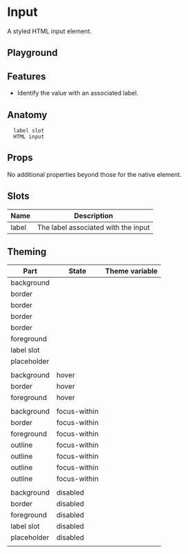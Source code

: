 <script>
    import Example from './InputExample.svelte';
    import ThemePropCard from '../ThemePropCard.svelte';
</script>

# Input

A styled HTML input element.

## Playground

<Example />

## Features

- Identify the value with an associated label.

## Anatomy

```
  label slot
  HTML input
```

## Props

No additional properties beyond those for the native element.

## Slots

| Name  | Description                         |
| ----- | ----------------------------------- |
| label | The label associated with the input |

## Theming

| Part        | State        | Theme variable                                               |
| ----------- | ------------ | ------------------------------------------------------------ |
| background  |              | <ThemePropCard name='--Input__background-color' />           |
| border      |              | <ThemePropCard name='--Input__border-color' />               |
| border      |              | <ThemePropCard name='--Input__border-radius' />              |
| border      |              | <ThemePropCard name='--Input__border-style' />               |
| border      |              | <ThemePropCard name='--Input__border-width' />               |
| foreground  |              | <ThemePropCard name='--Input__color' />                      |
| label slot  |              | <ThemePropCard name='--Display__color--subtle' />            |
| placeholder |              | <ThemePropCard name='--Display__color--faint' />             |
|             |              |                                                              |
| background  | hover        | <ThemePropCard name='--Input__background-color--hover' />    |
| border      | hover        | <ThemePropCard name='--Input__border-color--hover' />        |
| foreground  | hover        | <ThemePropCard name='--Input__color--hover' />               |
|             |              |                                                              |
| background  | focus-within | <ThemePropCard name='--Input__background-color--focus' />    |
| border      | focus-within | <ThemePropCard name='--Input__border-color--focus' />        |
| foreground  | focus-within | <ThemePropCard name='--Input__color--focus' />               |
| outline     | focus-within | <ThemePropCard name='--Common__outline-color' />             |
| outline     | focus-within | <ThemePropCard name='--Common__outline-offset' />            |
| outline     | focus-within | <ThemePropCard name='--Common__outline-style' />             |
| outline     | focus-within | <ThemePropCard name='--Common__outline-width' />             |
|             |              |                                                              |
| background  | disabled     | <ThemePropCard name='--Input__background-color--disabled' /> |
| border      | disabled     | <ThemePropCard name='--Input__border-color--disabled' />     |
| foreground  | disabled     | <ThemePropCard name='--Input__color--disabled' />            |
| label slot  | disabled     | <ThemePropCard name='--Display__color--disabled' />          |
| placeholder | disabled     | <ThemePropCard name='--Display__color--disabled' />          |
|             |              |                                                              |
